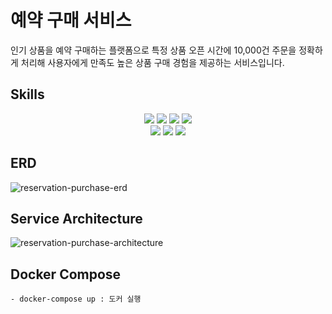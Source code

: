 # 예약 구매 서비스
인기 상품을 예약 구매하는 플랫폼으로 특정 상품 오픈 시간에 10,000건 주문을 정확하게 처리해 
사용자에게 만족도 높은 상품 구매 경험을 제공하는 서비스입니다.

## Skills
<div align=center> 
<img src="https://img.shields.io/badge/java-007396?style=for-the-badge&logo=java&logoColor=white">
<img src="https://img.shields.io/badge/spring boot-6DB33F?style=for-the-badge&logo=springboot&logoColor=white">
<img src="https://img.shields.io/badge/spring data jpa-6DB33F?style=for-the-badge&logo=spring&logoColor=white">
<img src="https://img.shields.io/badge/rabbit mq-FF6600?style=for-the-badge&logo=rabbitmq&logoColor=white">

<br>

<img src="https://img.shields.io/badge/mysql-4479A1?style=for-the-badge&logo=mysql&logoColor=white">
<img src="https://img.shields.io/badge/redis-DC382D?style=for-the-badge&logo=redis&logoColor=white">
<img src="https://img.shields.io/badge/docker-2496ED?style=for-the-badge&logo=docker&logoColor=white">

</div>



## ERD
![reservation-purchase-erd](https://github.com/seonghunlee94/reservation_purchase/assets/85480460/04f36bd1-8fdc-419d-ad90-f29894568652)

## Service Architecture
![reservation-purchase-architecture](https://github.com/seonghunlee94/reservation_purchase/assets/85480460/c02e1dce-f0e6-4ae2-b413-f44a2190ec49)


## Docker Compose
```
- docker-compose up : 도커 실행
```
